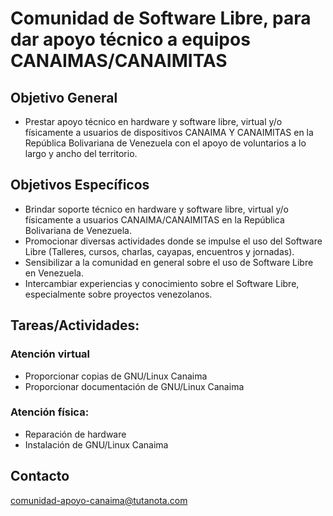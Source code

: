 # Comunidad de Software Libre, para dar apoyo técnico a equipos CANAIMAS/CANAIMITAS

## Objetivo General
* Prestar apoyo técnico en hardware y software libre, virtual y/o físicamente a usuarios de dispositivos CANAIMA Y CANAIMITAS en la República Bolivariana de Venezuela con el apoyo de voluntarios a lo largo y ancho del territorio.

## Objetivos Específicos
* Brindar soporte técnico en hardware y software libre, virtual y/o físicamente a usuarios CANAIMA/CANAIMITAS en la República Bolivariana de Venezuela.
* Promocionar diversas actividades donde se impulse el uso del Software Libre (Talleres, cursos, charlas, cayapas, encuentros y jornadas).
* Sensibilizar a la comunidad en general sobre el uso de Software Libre en Venezuela.
* Intercambiar experiencias y conocimiento sobre el Software Libre, especialmente sobre proyectos venezolanos.

## Tareas/Actividades:
### Atención virtual
* Proporcionar copias de GNU/Linux Canaima
* Proporcionar documentación de GNU/Linux Canaima

### Atención física:
* Reparación de hardware
* Instalación de GNU/Linux Canaima

## Contacto 
comunidad-apoyo-canaima@tutanota.com
